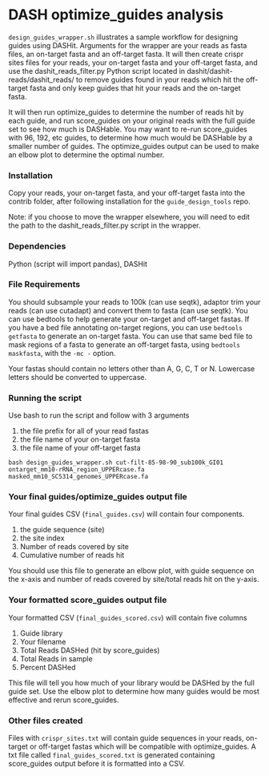 # DASH optimize_guides analysis
`design_guides_wrapper.sh` illustrates a sample workflow for designing guides using DASHit. Arguments for the wrapper are your reads as fasta files, an on-target fasta and an off-target fasta. It will then create crispr sites files for your reads, your on-target fasta and your off-target fasta, and use the dashit_reads_filter.py Python script located in dashit/dashit-reads/dashit_reads/ to remove guides found in your reads which hit the off-target fasta and only keep guides that hit your reads and the on-target fasta.

It will then run optimize_guides to determine the number of reads hit by each guide, and run score_guides on your original reads with the full guide set to see how much is DASHable. You may want to re-run score_guides with 96, 192, etc guides, to determine how much would be DASHable by a smaller number of guides. The optimize_guides output can be used to make an elbow plot to determine the optimal number.

### Installation
Copy your reads, your on-target fasta, and your off-target fasta into the contrib folder, after following installation for the `guide_design_tools` repo.

Note: if you choose to move the wrapper elsewhere, you will need to edit the path to the dashit_reads_filter.py script in the wrapper.

### Dependencies
Python (script will import pandas), DASHit

### File Requirements
You should subsample your reads to 100k (can use seqtk), adaptor trim your reads (can use cutadapt) and convert them to fasta (can use seqtk). You can use bedtools to help generate your on-target and off-target fastas. If you have a bed file annotating on-target regions, you can use `bedtools getfasta` to generate an on-target fasta. You can use that same bed file to mask regions of a fasta to generate an off-target fasta, using `bedtools maskfasta`, with the `-mc -` option.

Your fastas should contain no letters other than A, G, C, T or N. Lowercase letters should be converted to uppercase.

### Running the script

Use bash to run the script and follow with 3 arguments
1. the file prefix for all of your read fastas
2. the file name of your on-target fasta
3. the file name of your off-target fasta

```
bash design_guides_wrapper.sh cut-filt-85-98-90_sub100k_GI01 ontarget_mm10-rRNA_region_UPPERcase.fa masked_mm10_SC5314_genomes_UPPERcase.fa
```

### Your final guides/optimize_guides output file 
Your final guides CSV (`final_guides.csv`) will contain four components.
1. the guide sequence (site)
2. the site index 
3. Number of reads covered by site
4. Cumulative number of reads hit

You should use this file to generate an elbow plot, with guide sequence on the x-axis and number of reads covered by site/total reads hit on the y-axis.

### Your formatted score_guides output file
Your formatted CSV (`final_guides_scored.csv`) will contain five columns
1. Guide library
2. Your filename
3. Total Reads DASHed (hit by score_guides)
4. Total Reads in sample
5. Percent DASHed

This file will tell you how much of your library would be DASHed by the full guide set. Use the elbow plot to determine how many guides would be most effective and rerun score_guides.

### Other files created
Files with `crispr_sites.txt` will contain guide sequences in your reads, on-target or off-target fastas which will be compatible with optimize_guides. A txt file called `final_guides_scored.txt`  is generated containing score_guides output before it is formatted into a CSV.

